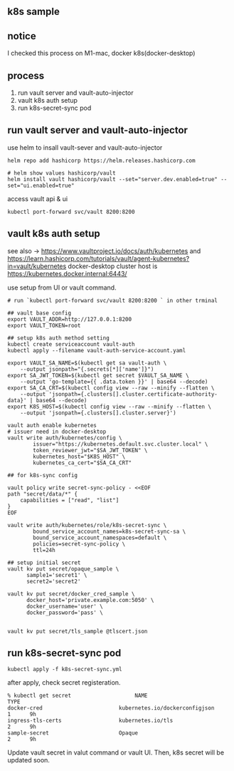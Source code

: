 k8s sample
--------

## notice

I checked this process on M1-mac, docker k8s(docker-desktop)

## process

1. run vault server and vault-auto-injector
2. vault k8s auth setup
3. run k8s-secret-sync pod

## run vault server and vault-auto-injector

use helm to insall vault-sever and vault-auto-injector

```
helm repo add hashicorp https://helm.releases.hashicorp.com

# helm show values hashicorp/vault
helm install vault hashicorp/vault --set="server.dev.enabled=true" --set="ui.enabled=true"

```

access vault api & ui 

```
kubectl port-forward svc/vault 8200:8200 
```

## vault k8s auth setup

see also -> https://www.vaultproject.io/docs/auth/kubernetes and https://learn.hashicorp.com/tutorials/vault/agent-kubernetes?in=vault/kubernetes
docker-desktop cluster host is https://kubernetes.docker.internal:6443/

use setup from UI or vault command. 

```
# run `kubectl port-forward svc/vault 8200:8200 ` in other trminal

## vault base config
export VAULT_ADDR=http://127.0.0.1:8200
export VAULT_TOKEN=root

## setup k8s auth method setting
kubectl create serviceaccount vault-auth
kubectl apply --filename vault-auth-service-account.yaml

export VAULT_SA_NAME=$(kubectl get sa vault-auth \
    --output jsonpath="{.secrets[*]['name']}")
export SA_JWT_TOKEN=$(kubectl get secret $VAULT_SA_NAME \
    --output 'go-template={{ .data.token }}' | base64 --decode)
export SA_CA_CRT=$(kubectl config view --raw --minify --flatten \
    --output 'jsonpath={.clusters[].cluster.certificate-authority-data}' | base64 --decode)
export K8S_HOST=$(kubectl config view --raw --minify --flatten \
    --output 'jsonpath={.clusters[].cluster.server}')

vault auth enable kubernetes
# issuer need in docker-desktop
vault write auth/kubernetes/config \
        issuer="https://kubernetes.default.svc.cluster.local" \
        token_reviewer_jwt="$SA_JWT_TOKEN" \
        kubernetes_host="$K8S_HOST" \
        kubernetes_ca_cert="$SA_CA_CRT"

## for k8s-sync config 

vault policy write secret-sync-policy - <<EOF
path "secret/data/*" {
    capabilities = ["read", "list"]
}
EOF

vault write auth/kubernetes/role/k8s-secret-sync \
        bound_service_account_names=k8s-secret-sync-sa \
        bound_service_account_namespaces=default \
        policies=secret-sync-policy \
        ttl=24h

## setup initial secret
vault kv put secret/opaque_sample \
      sample1='secret1' \
      secret2='secret2'

vault kv put secret/docker_cred_sample \
      docker_host='private.example.com:5050' \
      docker_username='user' \
      docker_password='pass' \


vault kv put secret/tls_sample @tlscert.json

```

## run k8s-secret-sync pod

```
kubectl apply -f k8s-secret-sync.yml
```

after apply, check secret registeration.

```
% kubectl get secret                    NAME                               TYPE      
docker-cred                        kubernetes.io/dockerconfigjson        1      9h
ingress-tls-certs                  kubernetes.io/tls                     2      9h
sample-secret                      Opaque                                2      9h
```

Update vault secret in valut command or vault UI. 
Then, k8s secret will be updated soon.

